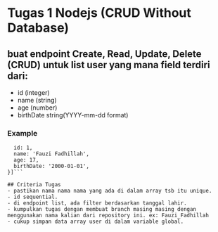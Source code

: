 # Tugas 1 Nodejs (CRUD Without Database)

## buat endpoint Create, Read, Update, Delete (CRUD) untuk list user yang mana field terdiri dari:
- id (integer)
- name (string)
- age (number)
- birthDate string(YYYY-mm-dd format)

### Example
```const users = [{
  id: 1,
  name: 'Fauzi Fadhillah',
  age: 17,
  birthDate: '2000-01-01',
}]```

## Criteria Tugas
- pastikan nama nama nama yang ada di dalam array tsb itu unique.
- id sequential.
- di endpoint list, ada filter berdasarkan tanggal lahir.
- kumpulkan tugas dengan membuat branch masing masing dengan menggunakan nama kalian dari repository ini. ex: Fauzi_Fadhillah
- cukup simpan data array user di dalam variable global.
